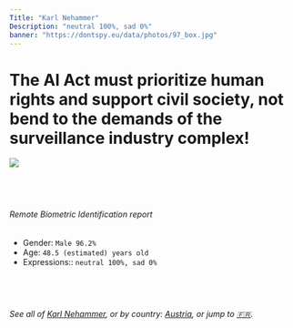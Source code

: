 ```yaml
---
Title: "Karl Nehammer"
Description: "neutral 100%, sad 0%"
banner: "https://dontspy.eu/data/photos/97_box.jpg"
---
```


# The AI Act must prioritize human rights and support civil society, not bend to the demands of the surveillance industry complex!

<link rel="stylesheet" type="text/css" href="/css/blog.css" />

<div class="is-fake" hidden>

_This image is **clearly fake**_, yet we [continue to collect them because the AI Act negotiations](/blog/why-deepfake/) are heading in a direction that will only make people's lives more complicated. For a more in-depth explanation, read: [Double threat: why losing the battle against Face Biometrics would fuel the proliferation of deepfakes](/blog/the-dual-threat-how-losing-the-biometric-battle-fuels-deepfake-proliferation/).


</div>

<!-- <img src="https://dontspy.eu/data/photos/54_box.jpg" /> -->
<img src="https://dontspy.eu/data/photos/97_box.jpg" />

## <br>

###### Remote Biometric Identification report

* <span class="label">Gender:</span> `Male 96.2%`
* <span class="label">Age:</span> `48.5 (estimated) years old`
* <span class="label">Expressions::</span> `neutral 100%, sad 0%`

## <br>

###### See all of [Karl Nehammer](/policymaker#Karl%20Nehammer), or by country: [Austria](/country#Austria), or jump to [🇫🇷](/x/87).

## <br>
